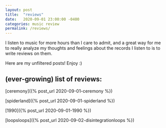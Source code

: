 ```yaml
---
layout: post
title:  "reviews"
date:   2020-09-01 23:00:00 -0400
categories: music review
permalink: /reviews/
---
```


I listen to music for more hours than I care to admit, and a great way for me to really analyze my thoughts and feelings about the records I listen to is to write reviews on them. 

Here are my unfiltered posts! Enjoy :)

## (ever-growing) list of reviews:
[ceremony]({% post_url 2020-09-01-ceremony %}) 

[spiderland]({% post_url 2020-09-01-spiderland %})

[1990]({% post_url 2020-09-01-1990 %})

[loopsloops]({% post_url 2020-09-02-disintegrationloops %})


